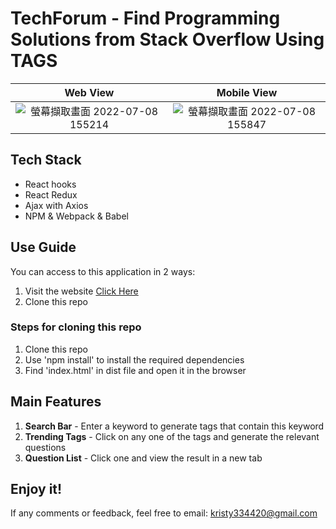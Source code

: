 # TechForum - Find Programming Solutions from Stack Overflow Using TAGS

Web View             |  Mobile View
:-------------------------:|:-------------------------:
![螢幕擷取畫面 2022-07-08 155214](https://user-images.githubusercontent.com/95632624/177945220-c8f95e26-1b01-4a98-b15a-d51aedf04d24.png)| ![螢幕擷取畫面 2022-07-08 155847](https://user-images.githubusercontent.com/95632624/177945698-7c4d9344-1f9f-4c34-a032-30f02dfaedb8.png)

## Tech Stack
* React hooks
* React Redux
* Ajax with Axios
* NPM & Webpack & Babel

## Use Guide
You can access to this application in 2 ways: 
1. Visit the website [Click Here](https://techforum-abeca.web.app/)
2. Clone this repo

### Steps for cloning this repo
1. Clone this repo
2. Use 'npm install' to install the required dependencies
3. Find 'index.html' in dist file and open it in the browser

## Main Features
1. **Search Bar**     - Enter a keyword to generate tags that contain this keyword
2. **Trending Tags**  - Click on any one of the tags and generate the relevant questions
3. **Question List**  - Click one and view the result in a new tab

## Enjoy it!
If any comments or feedback, feel free to email: kristy334420@gmail.com
